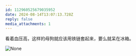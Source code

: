 ```yaml
---
id: 112960525679035952
date: 2024-08-14T13:07:13.728Z
reply: false
media_attachments: 1
---
```


看着血压高，这样的母狗就应该用铁链套起来，要么就呆在冰箱。

![None](https://files.e5n.cc/media_attachments/files/112/960/518/139/364/402/original/e59914803faef0d9.jpg)

